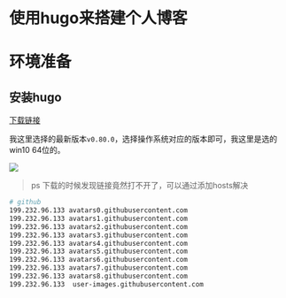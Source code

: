 # 使用hugo来搭建个人博客

# 环境准备

## 安装hugo

[下载链接](https://github.com/gohugoio/hugo/releases)

我这里选择的最新版本`v0.80.0`，选择操作系统对应的版本即可，我这里是选的win10 64位的。

![](https://jinnzy.oss-cn-beijing.aliyuncs.com/img/20210101204110.png)

> ps 下载的时候发现链接竟然打不开了，可以通过添加hosts解决

```Bash
# github
199.232.96.133 avatars0.githubusercontent.com
199.232.96.133 avatars1.githubusercontent.com
199.232.96.133 avatars2.githubusercontent.com
199.232.96.133 avatars3.githubusercontent.com
199.232.96.133 avatars4.githubusercontent.com
199.232.96.133 avatars5.githubusercontent.com
199.232.96.133 avatars6.githubusercontent.com
199.232.96.133 avatars7.githubusercontent.com
199.232.96.133 avatars8.githubusercontent.com
199.232.96.133  user-images.githubusercontent.com
```
